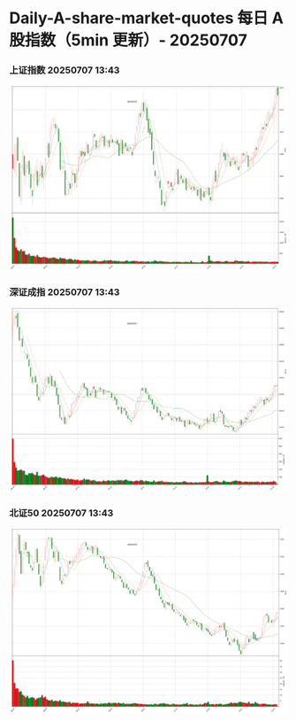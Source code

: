 
# Daily-A-share-market-quotes 每日 A 股指数（5min 更新）- 20250707

### 上证指数 20250707 13:43
![](./fig/2025/7/20250707-sh000001.png)

### 深证成指 20250707 13:43
![](./fig/2025/7/20250707-sz399001.png)

### 北证50 20250707 13:43
![](./fig/2025/7/20250707-bj899050.png)
